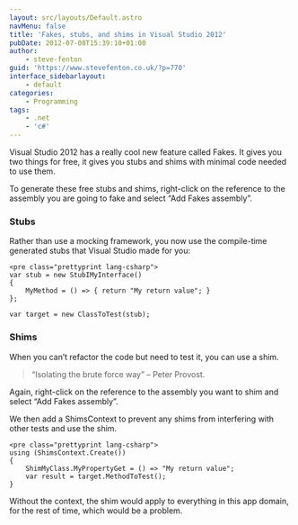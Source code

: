 ```yaml
---
layout: src/layouts/Default.astro
navMenu: false
title: 'Fakes, stubs, and shims in Visual Studio 2012'
pubDate: 2012-07-08T15:39:10+01:00
author:
    - steve-fenton
guid: 'https://www.stevefenton.co.uk/?p=770'
interface_sidebarlayout:
    - default
categories:
    - Programming
tags:
    - .net
    - 'c#'
---
```


Visual Studio 2012 has a really cool new feature called Fakes. It gives you two things for free, it gives you stubs and shims with minimal code needed to use them.

To generate these free stubs and shims, right-click on the reference to the assembly you are going to fake and select “Add Fakes assembly”.

### Stubs

Rather than use a mocking framework, you now use the compile-time generated stubs that Visual Studio made for you:

```
<pre class="prettyprint lang-csharp">
var stub = new StubIMyInterface()
{
    MyMethod = () => { return "My return value"; }
};

var target = new ClassToTest(stub);
```

### Shims

When you can’t refactor the code but need to test it, you can use a shim.

> “Isolating the brute force way” – Peter Provost.

Again, right-click on the reference to the assembly you want to shim and select “Add Fakes assembly”.

We then add a ShimsContext to prevent any shims from interfering with other tests and use the shim.

```
<pre class="prettyprint lang-csharp">
using (ShimsContext.Create())
{
    ShimMyClass.MyPropertyGet = () => "My return value";
    var result = target.MethodToTest();
}
```

Without the context, the shim would apply to everything in this app domain, for the rest of time, which would be a problem.
